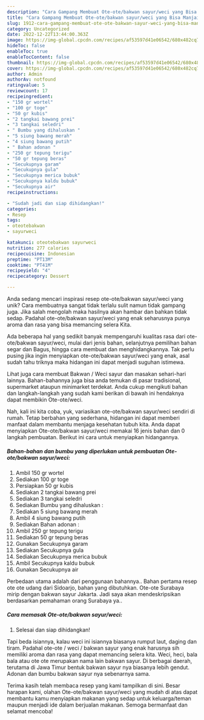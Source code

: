 ```yaml
---
description: "Cara Gampang Membuat Ote-ote/bakwan sayur/weci yang Bisa Manjain Lidah"
title: "Cara Gampang Membuat Ote-ote/bakwan sayur/weci yang Bisa Manjain Lidah"
slug: 1912-cara-gampang-membuat-ote-ote-bakwan-sayur-weci-yang-bisa-manjain-lidah
category: Uncategorized
date: 2022-12-22T13:44:00.363Z
image: https://img-global.cpcdn.com/recipes/af53597d41e06542/680x482cq70/ote-otebakwan-sayurweci-foto-resep-utama.jpg
hideToc: false
enableToc: true
enableTocContent: false
thumbnail: https://img-global.cpcdn.com/recipes/af53597d41e06542/680x482cq70/ote-otebakwan-sayurweci-foto-resep-utama.jpg
cover: https://img-global.cpcdn.com/recipes/af53597d41e06542/680x482cq70/ote-otebakwan-sayurweci-foto-resep-utama.jpg
author: Admin
authorAv: notfound
ratingvalue: 5
reviewcount: 17
recipeingredient:
- "150 gr wortel"
- "100 gr toge"
- "50 gr kubis"
- "2 tangkai bawang prei"
- "3 tangkai seledri"
- " Bumbu yang dihaluskan "
- "5 siung bawang merah"
- "4 siung bawang putih"
- " Bahan adonan "
- "250 gr tepung terigu"
- "50 gr tepung beras"
- "Secukupnya garam"
- "Secukupnya gula"
- "Secukupnya merica bubuk"
- "Secukupnya kaldu bubuk"
- "Secukupnya air"
recipeinstructions:

- "Sudah jadi dan siap dihidangkan!"
categories:
- Resep
tags:
- oteotebakwan
- sayurweci

katakunci: oteotebakwan sayurweci 
nutrition: 277 calories
recipecuisine: Indonesian
preptime: "PT13M"
cooktime: "PT41M"
recipeyield: "4"
recipecategory: Dessert

---
```





Anda sedang mencari inspirasi resep ote-ote/bakwan sayur/weci yang unik? Cara membuatnya sangat tidak terlalu sulit namun tidak gampang juga. Jika salah mengolah maka hasilnya akan hambar dan bahkan tidak sedap. Padahal ote-ote/bakwan sayur/weci yang enak seharusnya punya aroma dan rasa yang bisa memancing selera Kita.





Ada beberapa hal yang sedikit banyak mempengaruhi kualitas rasa dari ote-ote/bakwan sayur/weci, mulai dari jenis bahan, selanjutnya pemilihan bahan segar dan Bagus, hingga cara membuat dan menghidangkannya. Tak perlu pusing jika ingin menyiapkan ote-ote/bakwan sayur/weci yang enak,      asal sudah tahu triknya maka hidangan ini dapat menjadi suguhan istimewa.














Lihat juga cara membuat Bakwan / Weci sayur dan masakan sehari-hari lainnya. Bahan-bahannya juga bisa anda temukan di pasar tradisional, supermarket ataupun minimarket terdekat. Anda cukup mengikuti bahan dan langkah-langkah yang sudah kami berikan di bawah ini hendaknya dapat membikin Ote-ote/weci.






Nah, kali ini kita coba, yuk, variasikan ote-ote/bakwan sayur/weci sendiri di rumah. Tetap berbahan yang sederhana, hidangan ini dapat memberi manfaat dalam membantu menjaga kesehatan tubuh kita. Anda dapat menyiapkan Ote-ote/bakwan sayur/weci memakai 16 jenis bahan dan 0 langkah pembuatan. Berikut ini cara untuk menyiapkan hidangannya.

<!--inarticleads1-->

##### Bahan-bahan dan bumbu yang diperlukan untuk pembuatan Ote-ote/bakwan sayur/weci:

1. Ambil 150 gr wortel
1. Sediakan 100 gr toge
1. Persiapkan 50 gr kubis
1. Sediakan 2 tangkai bawang prei
1. Sediakan 3 tangkai seledri
1. Sediakan  Bumbu yang dihaluskan :
1. Sediakan 5 siung bawang merah
1. Ambil 4 siung bawang putih
1. Sediakan  Bahan adonan :
1. Ambil 250 gr tepung terigu
1. Sediakan 50 gr tepung beras
1. Gunakan Secukupnya garam
1. Sediakan Secukupnya gula
1. Sediakan Secukupnya merica bubuk
1. Ambil Secukupnya kaldu bubuk
1. Gunakan Secukupnya air


Perbedaan utama adalah dari penggunaan bahannya.. Bahan pertama resep ote ote udang dari Sidoarjo, bahan yang dibutuhkan. Ote-ote Surabaya mirip dengan bakwan sayur Jakarta. Jadi saya akan mendeskripsikan berdasarkan pemahaman orang Surabaya ya.. 

<!--inarticleads2-->

##### Cara memasak Ote-ote/bakwan sayur/weci:


1. Selesai dan siap dihidangkan!

Tapi beda isiannya, kalau weci ini isiannya biasanya rumput laut, daging dan tiram. Padahal ote-ote / weci / bakwan sayur yang enak harusnya sih memiliki aroma dan rasa yang dapat memancing selera kita. Weci, heci, bala bala atau ote ote merupakan nama lain bakwan sayur. Di berbagai daerah, terutama di Jawa Timur bentuk bakwan sayur nya biasanya lebih gendut. Adonan dan bumbu bakwan sayur nya sebenarnya sama. 

Terima kasih telah membaca resep yang kami tampilkan di sini. Besar harapan kami, olahan Ote-ote/bakwan sayur/weci yang mudah di atas dapat membantu kamu menyiapkan makanan yang sedap untuk keluarga/teman maupun menjadi ide dalam berjualan makanan. Semoga bermanfaat dan selamat mencoba!
